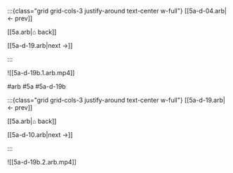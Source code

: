 :::{class="grid grid-cols-3 justify-around text-center w-full"}
[[5a-d-04.arb|← prev]]

[[5a.arb|⌂ back]]

[[5a-d-19.arb|next →]]

:::

![[5a-d-19b.1.arb.mp4]]

#arb #5a #5a-d-19b

:::{class="grid grid-cols-3 justify-around text-center w-full"}
[[5a-d-19.arb|← prev]]

[[5a.arb|⌂ back]]

[[5a-d-10.arb|next →]]

:::

![[5a-d-19b.2.arb.mp4]]

